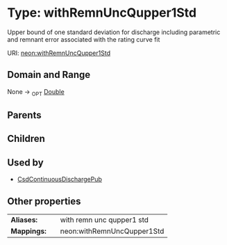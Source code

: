 
# Type: withRemnUncQupper1Std


Upper bound of one standard deviation for discharge including parametric and remnant error associated with the rating curve fit

URI: [neon:withRemnUncQupper1Std](https://data.neonscience.org/withRemnUncQupper1Std)


## Domain and Range

None ->  <sub>OPT</sub> [Double](types/Double.md)

## Parents


## Children


## Used by

 * [CsdContinuousDischargePub](CsdContinuousDischargePub.md)

## Other properties

|  |  |  |
| --- | --- | --- |
| **Aliases:** | | with remn unc qupper1 std |
| **Mappings:** | | neon:withRemnUncQupper1Std |

